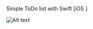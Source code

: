 Simple ToDo list with Swift [iOS ]

![Alt text](https://dl.dropboxusercontent.com/u/37351231/github/Screenshot%202014-06-05%2007.31.58.png "todo list")
